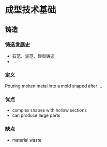 # 成型技术基础

## 铸造

### 铸造发展史

- 石范、泥范、砂型铸造
- ...

### 定义

Pouring molten metal into a mold shaped after ...

### 优点
- complex shapes with hollow sections
- can produce large parts

### 缺点
- material waste 




